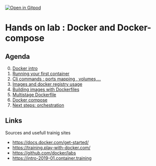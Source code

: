 [![Open in Gitpod](https://gitpod.io/button/open-in-gitpod.svg)](https://gitpod.io/#https://github.com/DemisR/workshop-docker)

# Hands on lab : Docker and Docker-compose

## Agenda

0. [Docker intro](00-Docker-intro.md)
1. [Running your first container](01-Your_first_container.md)
2. [Cli commands : ports mapping , volumes,…](02-Ports_volumes_etc.md)
3. [Images and docker registry usage](03-Images.md)
4. [Building images with Dockerfiles](04-Dockerfiles.md)
5. [Multistage Dockerfile](05-Multistage.md)
6. [Docker compose](06-Docker-compose.md)
7. [Next steps: orchestration](07-Orchestration_intro.md)

## Links

Sources and usefull trainig sites

- https://docs.docker.com/get-started/
- https://training.play-with-docker.com/
- https://github.com/docker/labs
- https://intro-2019-01.container.training
